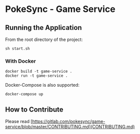 # PokeSync - Game Service

## Running the Application

From the root directory of the project:

```
sh start.sh
```

### With Docker

```
docker build -t game-service .
docker run -t game-service .
```

Docker-Compose is also supported:

```
docker-compose up
```

## How to Contribute

Please read [https://gitlab.com/pokesync/game-service/blob/master/CONTRIBUTING.md](CONTRIBUTING.md)